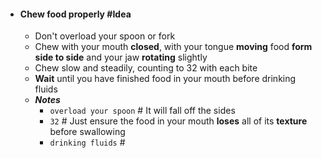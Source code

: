 - #### Chew food properly #Idea
	- Don't overload your spoon or fork
	- Chew with your mouth **closed**, with your tongue **moving** food **form side to side** and your jaw **rotating** slightly
	- Chew slow and steadily, counting to 32 with each bite
	- **Wait** until you have finished food in your mouth before drinking fluids
	- ***Notes***
		- `overload your spoon` # It will fall off the sides
		- `32` # Just ensure the food in your mouth **loses** all of its **texture** before swallowing
		- `drinking fluids` #